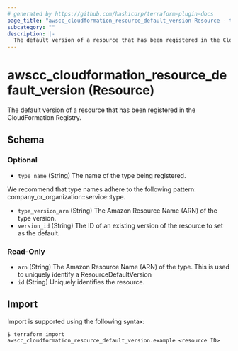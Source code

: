 ```yaml
---
# generated by https://github.com/hashicorp/terraform-plugin-docs
page_title: "awscc_cloudformation_resource_default_version Resource - terraform-provider-awscc"
subcategory: ""
description: |-
  The default version of a resource that has been registered in the CloudFormation Registry.
---
```


# awscc_cloudformation_resource_default_version (Resource)

The default version of a resource that has been registered in the CloudFormation Registry.



<!-- schema generated by tfplugindocs -->
## Schema

### Optional

- `type_name` (String) The name of the type being registered.

We recommend that type names adhere to the following pattern: company_or_organization::service::type.
- `type_version_arn` (String) The Amazon Resource Name (ARN) of the type version.
- `version_id` (String) The ID of an existing version of the resource to set as the default.

### Read-Only

- `arn` (String) The Amazon Resource Name (ARN) of the type. This is used to uniquely identify a ResourceDefaultVersion
- `id` (String) Uniquely identifies the resource.

## Import

Import is supported using the following syntax:

```shell
$ terraform import awscc_cloudformation_resource_default_version.example <resource ID>
```
